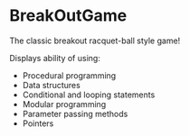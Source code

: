 # BreakOutGame
The classic breakout racquet-ball style game!

Displays ability of using:
- Procedural programming
- Data structures
- Conditional and looping statements
- Modular programming
- Parameter passing methods
- Pointers
